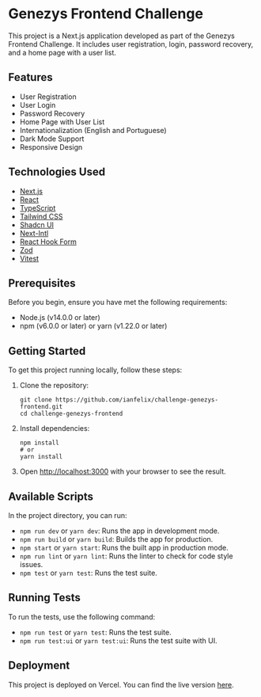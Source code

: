# Genezys Frontend Challenge

This project is a Next.js application developed as part of the Genezys Frontend Challenge. It includes user registration, login, password recovery, and a home page with a user list.

## Features

- User Registration
- User Login
- Password Recovery
- Home Page with User List
- Internationalization (English and Portuguese)
- Dark Mode Support
- Responsive Design

## Technologies Used

- [Next.js](https://nextjs.org/)
- [React](https://reactjs.org/)
- [TypeScript](https://www.typescriptlang.org/)
- [Tailwind CSS](https://tailwindcss.com/)
- [Shadcn UI](https://ui.shadcn.com/)
- [Next-Intl](https://next-intl-docs.vercel.app/)
- [React Hook Form](https://react-hook-form.com/)
- [Zod](https://github.com/colinhacks/zod)
- [Vitest](https://vitest.dev/)

## Prerequisites

Before you begin, ensure you have met the following requirements:

- Node.js (v14.0.0 or later)
- npm (v6.0.0 or later) or yarn (v1.22.0 or later)

## Getting Started

To get this project running locally, follow these steps:

1. Clone the repository:

   ```
   git clone https://github.com/ianfelix/challenge-genezys-frontend.git
   cd challenge-genezys-frontend
   ```

2. Install dependencies:

   ```
   npm install
   # or
   yarn install
   ```

3. Open [http://localhost:3000](http://localhost:3000) with your browser to see the result.

## Available Scripts

In the project directory, you can run:

- `npm run dev` or `yarn dev`: Runs the app in development mode.
- `npm run build` or `yarn build`: Builds the app for production.
- `npm start` or `yarn start`: Runs the built app in production mode.
- `npm run lint` or `yarn lint`: Runs the linter to check for code style issues.
- `npm test` or `yarn test`: Runs the test suite.

## Running Tests

To run the tests, use the following command:

- `npm run test` or `yarn test`: Runs the test suite.
- `npm run test:ui` or `yarn test:ui`: Runs the test suite with UI.

## Deployment

This project is deployed on Vercel. You can find the live version [here](https://challenge-genezys-frontend.vercel.app).
